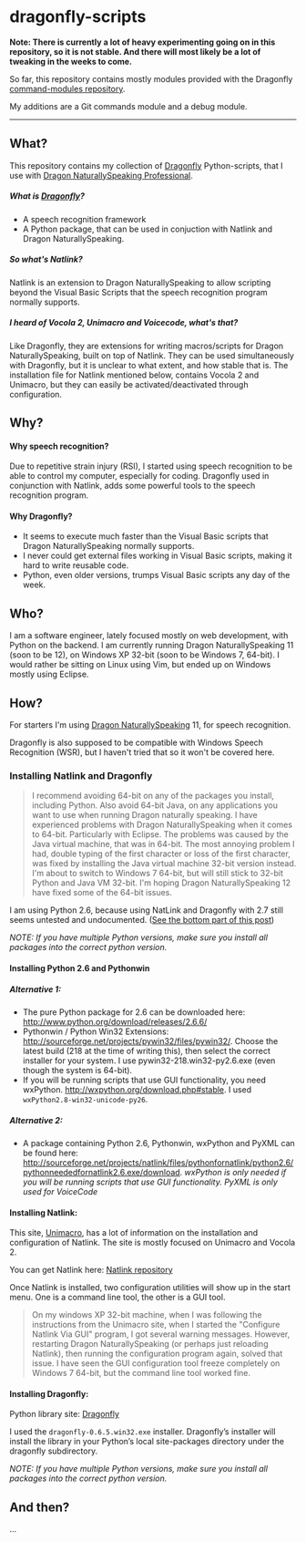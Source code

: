 # dragonfly-scripts

__Note: There is currently a lot of heavy experimenting going on in this repository, so it is not stable. And there will most likely be a lot of tweaking in the weeks to come.__


So far, this repository contains mostly modules provided with the Dragonfly [command-modules repository](http://dragonfly-modules.googlecode.com/svn/trunk/command-modules/documentation/index.html).

My additions are a Git commands module and a debug module.



---

## What?

This repository contains my collection of [Dragonfly](http://dragonfly-modules.googlecode.com/svn/trunk/command-modules/documentation/index.html) Python-scripts, that I use with [Dragon NaturallySpeaking Professional](http://www.nuance.com/for-business/by-product/dragon/dragon-for-the-pc/dragon-professional/index.htm).

##### What is [Dragonfly](http://dragonfly-modules.googlecode.com/svn/trunk/command-modules/documentation/index.html)?
* A speech recognition framework
* A Python package, that can be used in conjuction with Natlink and Dragon NaturallySpeaking.

##### So what's Natlink?
Natlink is an extension to Dragon NaturallySpeaking to allow scripting beyond the Visual Basic Scripts that the speech recognition program normally supports.

##### I heard of Vocola 2, Unimacro and Voicecode, what's that?
Like Dragonfly, they are extensions for writing macros/scripts for Dragon NaturallySpeaking, built on top of Natlink. They can be used simultaneously with Dragonfly, but it is unclear to what extent, and how stable that is.
The installation file for Natlink mentioned below, contains Vocola 2 and Unimacro, but they can easily be activated/deactivated through configuration.

## Why?

#### Why speech recognition?
Due to repetitive strain injury (RSI), I started using speech recognition to be able to control my computer, especially for coding.
Dragonfly used in conjunction with Natlink, adds some powerful tools to the speech recognition program.

#### Why Dragonfly?
* It seems to execute much faster than the Visual Basic scripts that Dragon NaturallySpeaking normally supports.
* I never could get external files working in Visual Basic scripts, making it hard to write reusable code.
* Python, even older versions, trumps Visual Basic scripts any day of the week.

## Who?

I am a software engineer, lately focused mostly on web development, with Python on the backend.
I am currently running Dragon NaturallySpeaking 11 (soon to be 12), on Windows XP 32-bit (soon to be Windows 7, 64-bit).
I would rather be sitting on Linux using Vim, but ended up on Windows mostly using Eclipse.

## How?

For starters I'm using [Dragon NaturallySpeaking](http://www.nuance.com/for-business/by-product/dragon/dragon-for-the-pc/dragon-professional/index.htm) 11, for speech recognition.

Dragonfly is also supposed to be compatible with Windows Speech Recognition (WSR), but I haven't tried that so it won't be covered here.

### Installing Natlink and Dragonfly
> I recommend avoiding 64-bit on any of the packages you install, including Python. Also avoid 64-bit Java, on any applications you want to use when running Dragon naturally speaking. I have experienced problems with Dragon NaturallySpeaking when it comes to 64-bit. Particularly with Eclipse.
> The problems was caused by the Java virtual machine, that was in 64-bit. The most annoying problem I had, double typing of the first character or loss of the first character, was fixed by installing the Java virtual machine 32-bit version instead.
> I'm about to switch to Windows 7 64-bit, but will still stick to 32-bit Python and Java VM 32-bit. I'm hoping Dragon NaturallySpeaking 12 have fixed some of the 64-bit issues.

I am using Python 2.6, because using NatLink and Dragonfly with 2.7 still seems untested and undocumented. 
([See the bottom part of this post](http://www.speechcomputing.com/node/5345))

*NOTE: If you have multiple Python versions, make sure you install all packages into the correct python version.*

#### Installing Python 2.6 and Pythonwin

##### Alternative 1:
* The pure Python package for 2.6 can be downloaded here: http://www.python.org/download/releases/2.6.6/
* Pythonwin / Python Win32 Extensions: http://sourceforge.net/projects/pywin32/files/pywin32/. Choose the latest build (218 at the time of writing this), then select the correct installer for your system. I use pywin32-218.win32-py2.6.exe (even though the system is 64-bit).
* If you will be running scripts that use GUI functionality, you need wxPython. http://wxpython.org/download.php#stable. I used `wxPython2.8-win32-unicode-py26`.

##### Alternative 2:
* A package containing Python 2.6, Pythonwin, wxPython and PyXML can be found here: http://sourceforge.net/projects/natlink/files/pythonfornatlink/python2.6/pythonneededfornatlink2.6.exe/download.
*wxPython is only needed if you will be running scripts that use GUI functionality. PyXML is only used for VoiceCode*

#### Installing Natlink:
This site, [Unimacro](http://qh.antenna.nl/unimacro/installation/installation.html), has a lot of information on the installation and configuration of Natlink. The site is mostly focused on Unimacro and Vocola 2.

You can get Natlink here: [Natlink repository](http://sourceforge.net/projects/natlink/files/natlink/)

Once Natlink is installed, two configuration utilities will show up in the start menu. One is a command line tool, the other is a GUI tool.

> On my windows XP 32-bit machine, when I was following the instructions from the Unimacro site, when I started the "Configure Natlink Via GUI" program, I got several warning messages.
> However, restarting Dragon NaturallySpeaking (or perhaps just reloading Natlink), then running the configuration program again, solved that issue.
> I have seen the GUI configuration tool freeze completely on Windows 7 64-bit, but the command line tool worked fine.

#### Installing Dragonfly:
Python library site: [Dragonfly](https://pypi.python.org/pypi/dragonfly)

I used the `dragonfly-0.6.5.win32.exe` installer.
Dragonfly’s installer will install the library in your Python’s local site-packages directory under the dragonfly subdirectory.


*NOTE: If you have multiple Python versions, make sure you install all packages into the correct python version.*

## And then?
...
